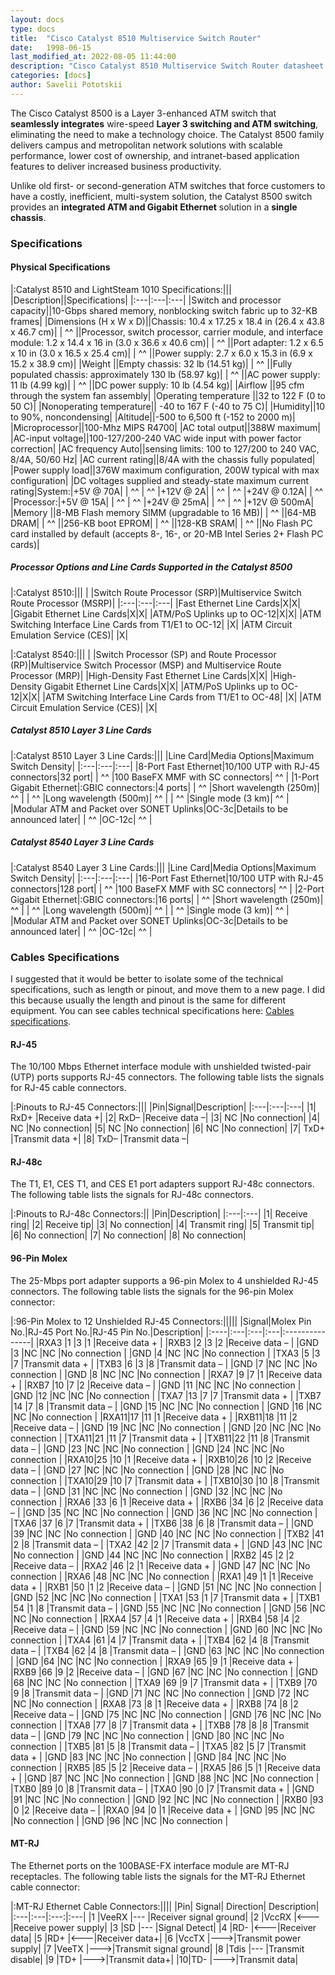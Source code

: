 ```yaml
---
layout: docs
type: docs
title:  "Cisco Catalyst 8510 Multiservice Switch Router"
date:   1998-06-15
last_modified_at: 2022-08-05 11:44:00
description: "Cisco Catalyst 8510 Multiservice Switch Router datasheet and specs"
categories: [docs]
author: Savelii Pototskii
---
```


The Cisco Catalyst 8500 is a Layer 3-enhanced ATM switch that **seamlessly integrates** wire-speed **Layer 3 switching and ATM switching**,
eliminating the need to make a technology choice.
The Catalyst 8500 family delivers campus and metropolitan network solutions with scalable performance,
lower cost of ownership, and intranet-based application features to deliver increased business productivity.

Unlike old first- or second-generation ATM switches that force customers to have a costly,
inefficient, multi-system solution, the Catalyst 8500 switch provides an
**integrated ATM and Gigabit Ethernet** solution in a **single chassis**.

### Specifications
#### Physical Specifications

|:Catalyst 8510 and LightSteam 1010 Specifications:|||
|Description||Specifications|
|:---|:---|:---|
|Switch and processor capacity||10-Gbps shared memory, nonblocking switch fabric up to 32-KB frames|
|Dimensions (H x W x D)||Chassis: 10.4 x 17.25 x 18.4 in (26.4 x 43.8 x 46.7 cm)|
| ^^                   ||Processor, switch processor, carrier module, and interface module: 1.2 x 14.4 x 16 in (3.0 x 36.6 x 40.6 cm)|
| ^^                   ||Port adapter: 1.2 x 6.5 x 10 in (3.0 x 16.5 x 25.4 cm)|
| ^^                   ||Power supply: 2.7 x 6.0 x 15.3 in (6.9 x 15.2 x 38.9 cm)|
|Weight                ||Empty chassis: 32 lb (14.51 kg)|
| ^^                   ||Fully populated chassis: approximately 130 lb (58.97 kg)|
| ^^                   ||AC power supply: 11 lb (4.99 kg)|
| ^^                   ||DC power supply: 10 lb (4.54 kg)|
|Airflow ||95 cfm through the system fan assembly|
|Operating temperature ||32 to 122 F (0 to 50 C)|
|Nonoperating temperature|| -40 to 167 F (-40 to 75 C)|
|Humidity||10 to 90%, noncondensing|
|Altitude||-500 to 6,500 ft (-152 to 2000 m)|
|Microprocessor||100-Mhz MIPS R4700|
|AC total output||388W maximum|
|AC-input voltage||100-127/200-240 VAC wide input with power factor correction|
|AC frequency Auto||sensing limits: 100 to 127/200 to 240 VAC, 8/4A, 50/60 Hz|
|AC current rating||8/4A with the chassis fully populated|
|Power supply load||376W maximum configuration, 200W typical with max configuration|
|DC voltages supplied and steady-state maximum current rating|System:|+5V @ 70A|
| ^^                                                         | ^^    |+12V @ 2A|
| ^^                                                         | ^^    |+24V @ 0.12A|
| ^^                                                         |Processor:|+5V @ 15A|
| ^^                                                         | ^^    |+24V @ 25mA|
| ^^                                                         | ^^    |+12V @ 500mA|
|Memory                                                     ||8-MB Flash memory SIMM (upgradable to 16 MB)|
| ^^                                                        ||64-MB DRAM|
| ^^                                                        ||256-KB boot EPROM|
| ^^                                                        ||128-KB SRAM|
| ^^                                                        ||No Flash PC card installed by default (accepts 8-, 16-, or 20-MB Intel Series 2+ Flash PC cards)|

##### Processor Options and Line Cards Supported in the Catalyst 8500

|:Catalyst 8510:|||
| |Switch Route Processor (SRP)|Multiservice Switch Route Processor (MSRP)|
|:---|:---|:---|
|Fast Ethernet Line Cards|X|X|
|Gigabit Ethernet Line Cards|X|X|
|ATM/PoS Uplinks up to OC-12|X|X|
|ATM Switching Interface Line Cards from T1/E1 to OC-12| |X|
|ATM Circuit Emulation Service (CES)| |X|

|:Catalyst 8540:|||
| |Switch Processor (SP) and Route Processor (RP)|Multiservice Switch Processor (MSP) and Multiservice Route Processor (MRP)|
|High-Density Fast Ethernet Line Cards|X|X|
|High-Density Gigabit Ethernet Line Cards|X|X|
|ATM/PoS Uplinks up to OC-12|X|X|
|ATM Switching Interface Line Cards from T1/E1 to OC-48| |X|
|ATM Circuit Emulation Service (CES)| |X|

##### Catalyst 8510 Layer 3 Line Cards

|:Catalyst 8510 Layer 3 Line Cards:|||
|Line Card|Media Options|Maximum Switch Density|
|:---|:---|:---|
|8-Port Fast Ethernet|10/100 UTP with RJ-45 connectors|32 port|
|  ^^                |100 BaseFX MMF with SC connectors| ^^   |
|1-Port Gigabit Ethernet|:GBIC connectors:|4 ports|
| ^^                    |Short wavelength (250m)| ^^ |
| ^^                    |Long wavelength (500m)| ^^ |
| ^^                    |Single mode (3 km)| ^^ |
|Modular ATM and Packet over SONET Uplinks|OC-3c|Details to be announced later|
| ^^                    |OC-12c| ^^ |

##### Catalyst 8540 Layer 3 Line Cards

|:Catalyst 8540 Layer 3 Line Cards:|||
|Line Card|Media Options|Maximum Switch Density|
|:---|:---|:---|
|16-Port Fast Ethernet|10/100 UTP with RJ-45 connectors|128 port|
|  ^^                |100 BaseFX MMF with SC connectors| ^^   |
|2-Port Gigabit Ethernet|:GBIC connectors:|16 ports|
| ^^                    |Short wavelength (250m)| ^^ |
| ^^                    |Long wavelength (500m)| ^^ |
| ^^                    |Single mode (3 km)| ^^ |
|Modular ATM and Packet over SONET Uplinks|OC-3c|Details to be announced later|
| ^^                    |OC-12c| ^^ |

### Cables Specifications
I suggested that it would be better to isolate some of the technical specifications, such as length or pinout,
and move them to a new page.
I did this because usually the length and pinout is the same for different equipment.
You can see cables technical specifications here: [Cables specifications](/docs/physical/cables_specifications).

#### RJ-45

The 10/100 Mbps Ethernet interface module with unshielded twisted-pair (UTP) ports supports
RJ-45 connectors. The following table lists the signals for RJ-45 cable connectors.

|:Pinouts to RJ-45 Connectors:|||
|Pin|Signal|Description|
|:---|:---|:---|
|1| RxD+ |Receive data +|
|2| RxD– |Receive data –|
|3| NC |No connection|
|4| NC |No connection|
|5| NC |No connection|
|6| NC |No connection|
|7| TxD+ |Transmit data +|
|8| TxD– |Transmit data –|

#### RJ-48c

The T1, E1, CES T1, and CES E1 port adapters support RJ-48c connectors.
The following table lists the signals for RJ-48c connectors.

|:Pinouts to RJ-48c Connectors:||
|Pin|Description|
|:---|:---|
|1| Receive ring|
|2| Receive tip|
|3| No connection|
|4| Transmit ring|
|5| Transmit tip|
|6| No connection|
|7| No connection|
|8| No connection|

#### 96-Pin Molex

The 25-Mbps port adapter supports a 96-pin Molex to 4 unshielded RJ-45 connectors.
The following table lists the signals for the 96-pin Molex connector:

|:96-Pin Molex to 12 Unshielded RJ-45 Connectors:|||||
|Signal|Molex Pin No.|RJ-45 Port No.|RJ-45 Pin No.|Description|
|:----|:---|:---|:---|:---------------|
|RXA3 |1   |3   |1   |Receive data +  |
|RXB3 |2   |3   |2   |Receive data –  |
|GND  |3   |NC  |NC  |No connection   |
|GND  |4   |NC  |NC  |No connection   |
|TXA3 |5   |3   |7   |Transmit data + |
|TXB3 |6   |3   |8   |Transmit data – |
|GND  |7   |NC  |NC  |No connection	  |
|GND  |8   |NC  |NC  |No connection	  |
|RXA7 |9   |7   |1   |Receive data +  |
|RXB7 |10  |7   |2   |Receive data –  |
|GND  |11  |NC  |NC  |No connection	  |
|GND  |12  |NC  |NC  |No connection	  |
|TXA7 |13  |7   |7   |Transmit data + |
|TXB7 |14  |7   |8   |Transmit data – |
|GND  |15  |NC  |NC  |No connection	  |
|GND  |16  |NC  |NC  |No connection	  |
|RXA11|17  |11  |1   |Receive data +  |
|RXB11|18  |11  |2   |Receive data –  |
|GND  |19  |NC  |NC  |No connection	  |
|GND  |20  |NC  |NC  |No connection	  |
|TXA11|21  |11  |7   |Transmit data + |
|TXB11|22  |11  |8   |Transmit data – |
|GND  |23  |NC  |NC  |No connection	  |
|GND  |24  |NC  |NC  |No connection	  |
|RXA10|25  |10  |1   |Receive data +  |
|RXB10|26  |10  |2   |Receive data –  |
|GND  |27  |NC  |NC  |No connection	  |
|GND  |28  |NC  |NC  |No connection	  |
|TXA10|29  |10  |7   |Transmit data + |
|TXB10|30  |10  |8   |Transmit data – |
|GND  |31  |NC  |NC  |No connection	  |
|GND  |32  |NC  |NC  |No connection	  |
|RXA6 |33  |6   |1   |Receive data +  |
|RXB6 |34  |6   |2   |Receive data –  |
|GND  |35  |NC  |NC  |No connection	  |
|GND  |36  |NC  |NC  |No connection	  |
|TXA6 |37  |6   |7   |Transmit data + |
|TXB6 |38  |6   |8   |Transmit data – |
|GND  |39  |NC  |NC  |No connection	  |
|GND  |40  |NC  |NC  |No connection	  |
|TXB2 |41  |2   |8   |Transmit data – |
|TXA2 |42  |2   |7   |Transmit data + |
|GND  |43  |NC  |NC  |No connection	  |
|GND  |44  |NC  |NC  |No connection	  |
|RXB2 |45  |2   |2   |Receive data –  |
|RXA2 |46  |2   |1   |Receive data +  |
|GND  |47  |NC  |NC  |No connection	  |
|RXA6 |48  |NC  |NC  |No connection	  |
|RXA1 |49  |1   |1   |Receive data +  |
|RXB1 |50  |1   |2   |Receive data –  |
|GND  |51  |NC  |NC  |No connection	  |
|GND  |52  |NC  |NC  |No connection	  |
|TXA1 |53  |1   |7   |Transmit data + |
|TXB1 |54  |1   |8   |Transmit data – |
|GND  |55  |NC  |NC  |No connection	  |
|GND  |56  |NC  |NC  |No connection	  |
|RXA4 |57  |4   |1   |Receive data +  |
|RXB4 |58  |4   |2   |Receive data –  |
|GND  |59  |NC  |NC  |No connection	  |
|GND  |60  |NC  |NC  |No connection	  |
|TXA4 |61  |4   |7   |Transmit data + |
|TXB4 |62  |4   |8   |Transmit data – |
|TXB4 |62  |4   |8   |Transmit data – |
|GND  |63  |NC  |NC  |No connection   |
|GND  |64  |NC  |NC  |No connection   |
|RXA9 |65  |9   |1   |Receive data +  |
|RXB9 |66  |9   |2   |Receive data –  |
|GND  |67  |NC  |NC  |No connection   |
|GND  |68  |NC  |NC  |No connection   |
|TXA9 |69  |9   |7   |Transmit data + |
|TXB9 |70  |9   |8   |Transmit data – |
|GND  |71  |NC  |NC  |No connection   |
|GND  |72  |NC  |NC  |No connection   |
|RXA8 |73  |8   |1   |Receive data +  |
|RXB8 |74  |8   |2   |Receive data –  |
|GND  |75  |NC  |NC  |No connection   |
|GND  |76  |NC  |NC  |No connection   |
|TXA8 |77  |8   |7   |Transmit data + |
|TXB8 |78  |8   |8   |Transmit data – |
|GND  |79  |NC  |NC  |No connection   |
|GND  |80  |NC  |NC  |No connection   |
|TXB5 |81  |5   |8   |Transmit data – |
|TXA5 |82  |5   |7   |Transmit data + |
|GND  |83  |NC  |NC  |No connection   |
|GND  |84  |NC  |NC  |No connection   |
|RXB5 |85  |5   |2   |Receive data –  |
|RXA5 |86  |5   |1   |Receive data +  |
|GND  |87  |NC  |NC  |No connection   |
|GND  |88  |NC  |NC  |No connection   |
|TXB0 |89  |0   |8   |Transmit data – |
|TXA0 |90  |0   |7   |Transmit data + |
|GND  |91  |NC  |NC  |No connection   |
|GND  |92  |NC  |NC  |No connection   |
|RXB0 |93  |0   |2   |Receive data –  |
|RXA0 |94  |0   |1   |Receive data +  |
|GND  |95  |NC  |NC  |No connection   |
|GND  |96  |NC  |NC  |No connection   |

#### MT-RJ

The Ethernet ports on the 100BASE-FX interface module are MT-RJ receptacles.
The following table lists the signals for the MT-RJ Ethernet cable connector:

|:MT-RJ Ethernet Cable Connectors:||||
|Pin| Signal| Direction| Description|
|:---|:---|:---:|:---|
|1 |VeeRX |--- |Receiver signal ground|
|2 |VccRX |<---|Receive power supply|
|3 |SD    |--- |Signal Detect|
|4 |RD-   |<---|Receiver data|
|5 |RD+   |<---|Receiver data+|
|6 |VccTX |--->|Transmit power supply|
|7 |VeeTX |--->|Transmit signal ground|
|8 |Tdis  |--- |Transmit disable|
|9 |TD+   |--->|Transmit data+|
|10|TD-   |--->|Transmit data|

